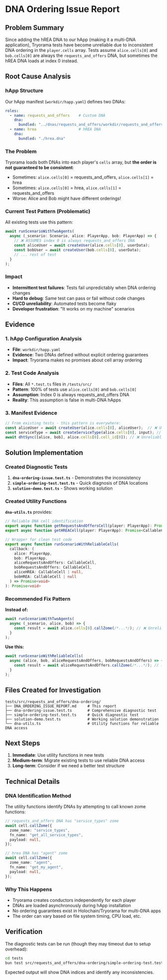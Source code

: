 # DNA Ordering Issue Report

## Problem Summary

Since adding the hREA DNA to our hApp (making it a multi-DNA application), Tryorama tests have become unreliable due to inconsistent DNA ordering in the `player.cells` array. Tests assume `alice.cells[0]` and `bob.cells[0]` are always the `requests_and_offers` DNA, but sometimes the hREA DNA loads at index 0 instead.

## Root Cause Analysis

### hApp Structure
Our hApp manifest (`workdir/happ.yaml`) defines two DNAs:

```yaml
roles:
  - name: requests_and_offers    # Custom DNA
    dna:
      bundled: "../dnas/requests_and_offers/workdir/requests_and_offers.dna"
  - name: hrea                   # hREA DNA
    dna:
      bundled: "./hrea.dna"
```

### The Problem
Tryorama loads both DNAs into each player's `cells` array, but **the order is not guaranteed to be consistent**:

- Sometimes: `alice.cells[0]` = requests_and_offers, `alice.cells[1]` = hrea
- Sometimes: `alice.cells[0]` = hrea, `alice.cells[1]` = requests_and_offers
- Worse: Alice and Bob might have different orderings!

### Current Test Pattern (Problematic)
All existing tests use this pattern:

```typescript
await runScenarioWithTwoAgents(
  async (_scenario: Scenario, alice: PlayerApp, bob: PlayerApp) => {
    // ❌ ASSUMES index 0 is always requests_and_offers DNA
    const aliceUser = await createUser(alice.cells[0], userData);
    const bobUser = await createUser(bob.cells[0], userData);
    // ... rest of test
  }
);
```

### Impact
- **Intermittent test failures**: Tests fail unpredictably when DNA ordering changes
- **Hard to debug**: Same test can pass or fail without code changes
- **CI/CD unreliability**: Automated tests become flaky
- **Developer frustration**: "It works on my machine" scenarios

## Evidence

### 1. hApp Configuration Analysis
- **File**: `workdir/happ.yaml`
- **Evidence**: Two DNAs defined without explicit ordering guarantees
- **Impact**: Tryorama makes no promises about cell array ordering

### 2. Test Code Analysis
- **Files**: All `*.test.ts` files in `/tests/src/`
- **Pattern**: 100% of tests use `alice.cells[0]` and `bob.cells[0]`
- **Assumption**: Index 0 is always requests_and_offers DNA
- **Reality**: This assumption is false in multi-DNA hApps

### 3. Manifest Evidence
```typescript
// From existing tests - this pattern is everywhere:
const aliceUser = await createUser(alice.cells[0], aliceUser);  // ❌ Unreliable
const serviceType = await createServiceType(alice.cells[0], input); // ❌ Unreliable
await dhtSync([alice, bob], alice.cells[0].cell_id[0]); // ❌ Unreliable
```

## Solution Implementation

### Created Diagnostic Tests
1. **`dna-ordering-issue.test.ts`** - Demonstrates the inconsistency
2. **`simple-ordering-test.test.ts`** - Quick diagnosis of DNA locations  
3. **`solution-demo.test.ts`** - Shows working solution

### Created Utility Functions
**`dna-utils.ts`** provides:

```typescript
// Reliable DNA cell identification
export async function getRequestsAndOffersCell(player: PlayerApp): Promise<CallableCell | null>
export async function getHREACell(player: PlayerApp): Promise<CallableCell | null>

// Wrapper for clean test code
export async function runScenarioWithReliableCells(
  callback: (
    alice: PlayerApp, 
    bob: PlayerApp, 
    aliceRequestsAndOffers: CallableCell,
    bobRequestsAndOffers: CallableCell,
    aliceHREA: CallableCell | null,
    bobHREA: CallableCell | null
  ) => Promise<void>
): Promise<void>
```

### Recommended Fix Pattern

**Instead of:**
```typescript
await runScenarioWithTwoAgents(
  async (_scenario, alice, bob) => {
    const result = await alice.cells[0].callZome(/*...*/); // ❌ Unreliable
  }
);
```

**Use this:**
```typescript
await runScenarioWithReliableCells(
  async (alice, bob, aliceRequestsAndOffers, bobRequestsAndOffers) => {
    const result = await aliceRequestsAndOffers.callZome(/*...*/); // ✅ Reliable
  }
);
```

## Files Created for Investigation

```
tests/src/requests_and_offers/dna-ordering/
├── DNA_ORDERING_ISSUE_REPORT.md     # This report
├── dna-ordering-issue.test.ts       # Comprehensive diagnostic test
├── simple-ordering-test.test.ts     # Quick diagnostic test
├── solution-demo.test.ts            # Working solution demonstration
└── dna-utils.ts                     # Utility functions for reliable DNA access
```

## Next Steps

1. **Immediate**: Use utility functions in new tests
2. **Medium-term**: Migrate existing tests to use reliable DNA access
3. **Long-term**: Consider if we need a better test structure

## Technical Details

### DNA Identification Method
The utility functions identify DNAs by attempting to call known zome functions:

```typescript
// requests_and_offers DNA has "service_types" zome
await cell.callZome({
  zome_name: "service_types",
  fn_name: "get_all_service_types", 
  payload: null,
});

// hrea DNA has "agent" zome
await cell.callZome({
  zome_name: "agent",
  fn_name: "get_my_agent",
  payload: null,
});
```

### Why This Happens
- Tryorama creates conductors independently for each player
- DNAs are loaded asynchronously during hApp installation
- No ordering guarantees exist in Holochain/Tryorama for multi-DNA apps
- The order can vary based on file system timing, CPU load, etc.

## Verification

The diagnostic tests can be run (though they may timeout due to setup overhead):

```bash
cd tests
bun test src/requests_and_offers/dna-ordering/simple-ordering-test.test.ts
```

Expected output will show DNA indices and identify any inconsistencies.
